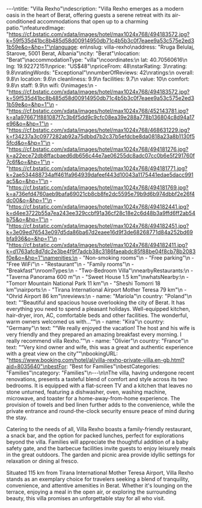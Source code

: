 ---\ntitle: "Villa Rexho"\ndescription: "Villa Rexho emerges as a modern oasis in the heart of Berat, offering guests a serene retreat with its air-conditioned accommodations that open up to a charming patio."\nfeaturedImage: "https://cf.bstatic.com/xdata/images/hotel/max1024x768/494183572.jpg?k=59f535d41bc8b485d58d00914950db71c4b5b3c0f7eaee9a53c575e2ed31b59e&o=&hp=1"\nlanguage: en\nslug: villa-rexho\naddress: "Rruga Belulaj, Starove, 5001 Berat, Albania"\ncity: "Berat"\nlocation: "Berat"\naccommodationType: "villa"\ncoordinates:\n  lat: 40.70560616\n  lng: 19.92272151\nprice: "US$48"\npriceFrom: 48\nstarRating: 3\nrating: 9.8\nratingWords: "Exceptional"\nnumberOfReviews: 42\nratings:\n  overall: 9.8\n  location: 9.6\n  cleanliness: 9.9\n  facilities: 9.7\n  value: 10\n  comfort: 9.8\n  staff: 9.9\n  wifi: 0\nimages:\n  - "https://cf.bstatic.com/xdata/images/hotel/max1024x768/494183572.jpg?k=59f535d41bc8b485d58d00914950db71c4b5b3c0f7eaee9a53c575e2ed31b59e&o=&hp=1"\n  - "https://cf.bstatic.com/xdata/images/hotel/max1024x768/452143781.jpg?k=a1a976671f881087f7c3b6f5dd9c9cfc08ea39e288a778b136804c8d94a17e96&o=&hp=1"\n  - "https://cf.bstatic.com/xdata/images/hotel/max1024x768/468631229.jpg?k=f34237a3c0977282ab92a75dbbd7b2c37b5efdcbe8da0818a23a8b1130f55fcd&o=&hp=1"\n  - "https://cf.bstatic.com/xdata/images/hotel/max1024x768/494181276.jpg?k=a22ece72db8ffacbaed6db656c44e7ae06255dc8adc07cc0b6e5f291760f7c6f&o=&hp=1"\n  - "https://cf.bstatic.com/xdata/images/hotel/max1024x768/494181771.jpg?k=2ae534488734aff461fa964939dafeef443d10043a1175441edae5dacc991ac5&o=&hp=1"\n  - "https://cf.bstatic.com/xdata/images/hotel/max1024x768/494181769.jpg?k=a736efd4760aeb9bafa69021cb8cb8fe2dc5595e79b9d6b974dbbf2e26f4dc00&o=&hp=1"\n  - "https://cf.bstatic.com/xdata/images/hotel/max1024x768/494182441.jpg?k=d4ee3722b55a7ea243ee329ccbf91a36cf28c18e2c6d48b3a9ffd6ff2ab54b75&o=&hp=1"\n  - "https://cf.bstatic.com/xdata/images/hotel/max1024x768/494182451.jpg?k=3e09ed76543e097d5da86ba67d2eaee16d9f3de68268771d84a252bd69bfa936&o=&hp=1"\n  - "https://cf.bstatic.com/xdata/images/hotel/max1024x768/494182411.jpg?k=d1763afc8d7dc2e3be4f9f7adcb38c3186faeabdc85f88be04f8cb78b2083f0e&o=&hp=1"\namenities:\n  - "Non-smoking rooms"\n  - "Free parking"\n  - "Free WiFi"\n  - "Restaurant"\n  - "Family rooms"\n  - "Breakfast"\nroomTypes:\n  - "Two-Bedroom Villa"\nnearbyRestaurants:\n  - "Taverna Panorama 600 m"\n  - "Sweet House 1.5 km"\nwhatsNearby:\n  - "Tomorr Mountain National Park 11 km"\n  - "Sheshi Tomorri 18 km"\nairports:\n  - "Tirana International Airport Mother Teresa 79 km"\n  - "Ohrid Airport 86 km"\nreviews:\n  - name: "Mariola"\n    country: "Poland"\n    text: "“Beautiful and spacious house overlooking the city of Berat. It has everything you need to spend a pleasant holidays. Well-equipped kitchen, hair-dryer, iron, AC, comfortable beds and other facilities. The wonderful, warm owners welcomed us with...”"\n  - name: "Kira"\n    country: "Germany"\n    text: "“We really enjoyed the vacation! The host and his wife is very friendly and they prepared an amazing breakfast every morning. I really recommend villa Rexho.”"\n  - name: "Olivier"\n    country: "France"\n    text: "“Very kind owner and wife, this was a great and authentic experience with a great view on the city”"\nbookingURL: "https://www.booking.com/hotel/al/villa-rexho-private-villa.en-gb.html?aid=8035640"\nbestFor: "Best for Families"\nbestCategories: "Families"\ncategory: "Families"\n---\n\nThe villa, having undergone recent renovations, presents a tasteful blend of comfort and style across its two bedrooms. It is equipped with a flat-screen TV and a kitchen that leaves no stone unturned, featuring a dishwasher, oven, washing machine, microwave, and toaster for a home-away-from-home experience. The provision of towels and bed linen further adds to the convenience, while the private entrance and round-the-clock security ensure peace of mind during the stay.

Catering to the needs of all, Villa Rexho boasts a family-friendly restaurant, a snack bar, and the option for packed lunches, perfect for explorations beyond the villa. Families will appreciate the thoughtful addition of a baby safety gate, and the barbecue facilities invite guests to enjoy leisurely meals in the great outdoors. The garden and picnic area provide idyllic settings for relaxation or dining al fresco.

Situated 115 km from Tirana International Mother Teresa Airport, Villa Rexho stands as an exemplary choice for travelers seeking a blend of tranquility, convenience, and attentive amenities in Berat. Whether it's lounging on the terrace, enjoying a meal in the open air, or exploring the surrounding beauty, this villa promises an unforgettable stay for all who visit.